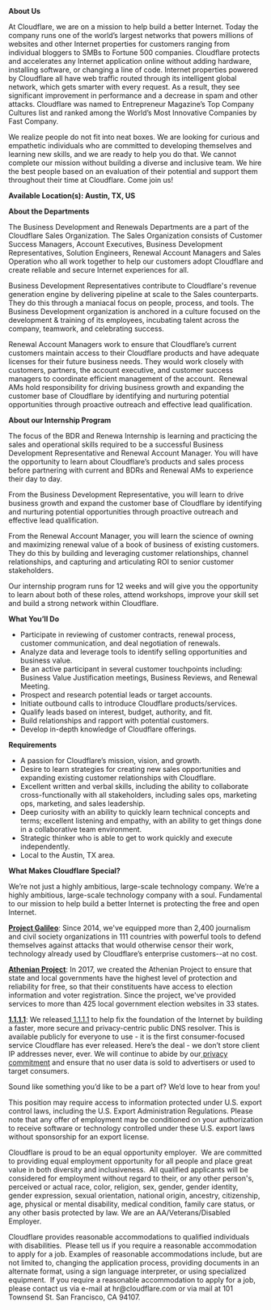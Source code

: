 <div class="content-intro">
	<div><strong>About Us</strong></div>
	<div>
		<p>At Cloudflare, we are on a mission to help build a better Internet. Today the company runs one of the world’s largest networks that powers millions of websites and other Internet properties for customers ranging from individual bloggers to SMBs to Fortune 500 companies. Cloudflare protects and accelerates any Internet application online without adding hardware, installing software, or changing a line of code. Internet properties powered by Cloudflare all have web traffic routed through its intelligent global network, which gets smarter with every request. As a result, they see significant improvement in performance and a decrease in spam and other attacks. Cloudflare was named to Entrepreneur Magazine’s Top Company Cultures list and ranked among the World’s Most Innovative Companies by Fast Company.&nbsp;</p>
		<p><span style="font-weight: 400;">We realize people do not fit into neat boxes. We are looking for curious and empathetic individuals who are committed to developing themselves and learning new skills, and we are ready to help you do that. We cannot complete our mission without building a diverse and inclusive team. We hire the best people based on an evaluation of their potential and support them throughout their time at Cloudflare. Come join us!&nbsp;</span></p>
	</div>
</div>
<p><strong>Available Location(s): Austin, TX, US</strong></p>
<p><strong>About the Departments</strong></p>
<p>The Business Development and Renewals Departments are a part of the Cloudflare Sales Organization. The Sales Organization consists of Customer Success Managers, Account Executives, Business Development Representatives, Solution Engineers, Renewal Account Managers and Sales Operation who all work together to help our customers adopt Cloudflare and create reliable and secure Internet experiences for all.</p>
<p>Business Development Representatives contribute to Cloudflare's revenue generation engine by delivering pipeline at scale to the Sales counterparts. They do this through a maniacal focus on people, process, and tools. The Business Development organization is anchored in a culture focused on the development &amp; training of its employees, incubating talent across the company, teamwork, and celebrating success.&nbsp;</p>
<p>Renewal Account Managers work to ensure that Cloudflare’s current customers maintain access to their Cloudflare products and have adequate licenses for their future business needs. They would work closely with customers, partners, the account executive, and customer success managers to coordinate efficient management of the account.&nbsp; Renewal AMs hold responsibility for driving business growth and expanding the customer base of Cloudflare by identifying and nurturing potential opportunities through proactive outreach and effective lead qualification.</p>
<p><strong>About our Internship Program</strong></p>
<p>The focus of the BDR and Renewa Internship is learning and practicing the sales and operational skills required to be a successful Business Development Representative and Renewal Account Manager. You will have the opportunity to learn about Cloudflare’s products and sales process before partnering with current and BDRs and Renewal AMs to experience their day to day.&nbsp;</p>
<p>From the Business Development Representative, you will learn to drive business growth and expand the customer base of Cloudflare by identifying and nurturing potential opportunities through proactive outreach and effective lead qualification.&nbsp;</p>
<p>From the Renewal Account Manager, you will learn the science of owning and maximizing renewal value of a book of business of existing customers. They do this by building and leveraging customer relationships, channel relationships, and capturing and articulating ROI to senior customer stakeholders.</p>
<p>Our internship program runs for 12 weeks and will give you the opportunity to learn about both of these roles, attend workshops, improve your skill set and build a strong network within Cloudflare.&nbsp;</p>
<p><strong>What You’ll Do</strong></p>
<ul>
	<li>Participate in reviewing of customer contracts, renewal process, customer communication, and deal negotiation of renewals.&nbsp;</li>
	<li>Analyze data and leverage tools to identify selling opportunities and business value.</li>
	<li>Be an active participant in several customer touchpoints including: Business Value Justification meetings, Business Reviews, and Renewal Meeting.</li>
	<li>Prospect and research potential leads or target accounts.&nbsp;</li>
	<li>Initiate outbound calls to introduce Cloudflare products/services.</li>
	<li>Qualify leads based on interest, budget, authority, and fit.</li>
	<li>Build relationships and rapport with potential customers.</li>
	<li>Develop in-depth knowledge of Cloudflare offerings.</li>
</ul>
<p><strong>Requirements</strong></p>
<ul>
	<li>A passion for Cloudflare’s mission, vision, and growth.</li>
	<li>Desire to learn strategies for creating new sales opportunities and expanding existing customer relationships with Cloudflare.</li>
	<li>Excellent written and verbal skills, including the ability to collaborate cross-functionally with all stakeholders, including sales ops, marketing ops, marketing, and sales leadership.</li>
	<li>Deep curiosity with an ability to quickly learn technical concepts and terms; excellent listening and empathy, with an ability to get things done in a collaborative team environment.</li>
	<li>Strategic thinker who is able to get to work quickly and execute independently.</li>
	<li>Local to the Austin, TX area.</li>
</ul>
<div class="content-conclusion">
	<p><strong>What Makes Cloudflare Special?</strong></p>
	<p><span style="font-weight: 400;">We’re not just a highly ambitious, large-scale technology company. We’re a highly ambitious, large-scale technology company with a soul. Fundamental to our mission to help build a better Internet is protecting the free and open Internet.</span></p>
	<p><a href="https://blog.cloudflare.com/protecting-free-expression-online/"><strong>Project Galileo</strong></a><span style="font-weight: 400;">: Since 2014, we've equipped more than 2,400 journalism and civil society organizations in 111 countries with powerful tools to defend themselves against attacks that would otherwise censor their work, technology already used by Cloudflare’s enterprise customers--at no cost.</span></p>
	<p><strong><a href="https://www.cloudflare.com/athenian/">Athenian Project</a></strong><span style="font-weight: 400;">: In 2017, we created the Athenian Project to ensure that state and local governments have the highest level of protection and reliability for free, so that their constituents have access to election information and voter registration. Since the project, we've provided services to more than 425 local government election websites in 33 states.</span></p>
	<p><a href="https://1.1.1.1/"><strong>1.1.1.1</strong></a><span style="font-weight: 400;">: We released</span><a href="https://1.1.1.1/"> <span style="font-weight: 400;">1.1.1.1</span></a><span style="font-weight: 400;"> to help fix the foundation of the Internet by building a faster, more secure and privacy-centric public DNS resolver. This is available publicly for everyone to use - it is the first consumer-focused service Cloudflare has ever released. Here’s the deal - we don’t store client IP addresses never, ever. We will continue to abide by our</span><a href="https://developers.cloudflare.com/1.1.1.1/privacy/public-dns-resolver"> privacy commitment</a><span style="font-weight: 400;"> and ensure that no user data is sold to advertisers or used to target consumers.</span></p>
	<p><span style="font-weight: 400;">Sound like something you’d like to be a part of? We’d love to hear from you!</span></p>
	<p><span style="font-weight: 400;">This position may require access to information protected under U.S. export control laws, including the U.S. Export Administration Regulations. Please note that any offer of employment may be conditioned on your authorization to receive software or technology controlled under these U.S. export laws without sponsorship for an export license.</span></p>
	<p><span style="font-weight: 400;">Cloudflare is proud to be an equal opportunity employer. &nbsp;We are committed to providing equal employment opportunity for all people and place great value in both diversity and inclusiveness. &nbsp;All qualified applicants will be considered for employment without regard to their, or any other person's, perceived or actual</span> <span style="font-weight: 400;">race, color, religion, sex, gender, gender identity, gender expression, sexual orientation, national origin, ancestry, citizenship, age, physical or mental disability, medical condition, family care status, or any other basis protected by law. </span><span style="font-weight: 400;">We are an AA/Veterans/Disabled Employer.</span></p>
	<p><span style="font-weight: 400;">Cloudflare provides reasonable accommodations to qualified individuals with disabilities. &nbsp;Please tell us if you require a reasonable accommodation to apply for a job. Examples of reasonable accommodations include, but are not limited to, changing the application process, providing documents in an alternate format, using a sign language interpreter, or using specialized equipment. &nbsp;If you require a reasonable accommodation to apply for a job, please contact us via e-mail at </span><span style="font-weight: 400;">hr@cloudflare.com</span><span style="font-weight: 400;"> or via mail at 101 Townsend St. San Francisco, CA 94107.</span></p>
</div>